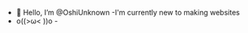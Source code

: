 - 👋 Hello, I’m @OshiUnknown
-I'm currently new to making websites
- o((>ω< ))o -
<!---
OshiUnknown/OshiUnknown is a ✨ special ✨ repository because its `README.md` (this file) appears on your GitHub profile.
You can click the Preview link to take a look at your changes.
--->
